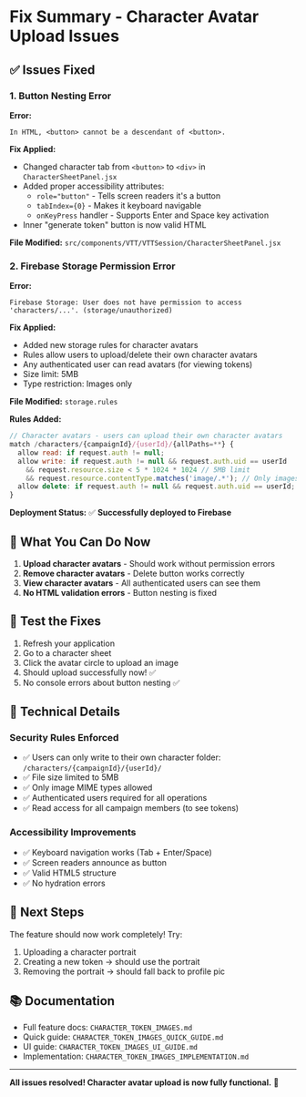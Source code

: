 # Fix Summary - Character Avatar Upload Issues

## ✅ Issues Fixed

### 1. Button Nesting Error
**Error:**
```
In HTML, <button> cannot be a descendant of <button>.
```

**Fix Applied:**
- Changed character tab from `<button>` to `<div>` in `CharacterSheetPanel.jsx`
- Added proper accessibility attributes:
  - `role="button"` - Tells screen readers it's a button
  - `tabIndex={0}` - Makes it keyboard navigable
  - `onKeyPress` handler - Supports Enter and Space key activation
- Inner "generate token" button is now valid HTML

**File Modified:** `src/components/VTT/VTTSession/CharacterSheetPanel.jsx`

### 2. Firebase Storage Permission Error
**Error:**
```
Firebase Storage: User does not have permission to access 'characters/...'. (storage/unauthorized)
```

**Fix Applied:**
- Added new storage rules for character avatars
- Rules allow users to upload/delete their own character avatars
- Any authenticated user can read avatars (for viewing tokens)
- Size limit: 5MB
- Type restriction: Images only

**File Modified:** `storage.rules`

**Rules Added:**
```javascript
// Character avatars - users can upload their own character avatars
match /characters/{campaignId}/{userId}/{allPaths=**} {
  allow read: if request.auth != null;
  allow write: if request.auth != null && request.auth.uid == userId
    && request.resource.size < 5 * 1024 * 1024 // 5MB limit
    && request.resource.contentType.matches('image/.*'); // Only images
  allow delete: if request.auth != null && request.auth.uid == userId;
}
```

**Deployment Status:** ✅ **Successfully deployed to Firebase**

## 🎯 What You Can Do Now

1. **Upload character avatars** - Should work without permission errors
2. **Remove character avatars** - Delete button works correctly
3. **View character avatars** - All authenticated users can see them
4. **No HTML validation errors** - Button nesting is fixed

## 🧪 Test the Fixes

1. Refresh your application
2. Go to a character sheet
3. Click the avatar circle to upload an image
4. Should upload successfully now! ✅
5. No console errors about button nesting ✅

## 📝 Technical Details

### Security Rules Enforced
- ✅ Users can only write to their own character folder: `/characters/{campaignId}/{userId}/`
- ✅ File size limited to 5MB
- ✅ Only image MIME types allowed
- ✅ Authenticated users required for all operations
- ✅ Read access for all campaign members (to see tokens)

### Accessibility Improvements
- ✅ Keyboard navigation works (Tab + Enter/Space)
- ✅ Screen readers announce as button
- ✅ Valid HTML5 structure
- ✅ No hydration errors

## 🔄 Next Steps

The feature should now work completely! Try:
1. Uploading a character portrait
2. Creating a new token → should use the portrait
3. Removing the portrait → should fall back to profile pic

## 📚 Documentation

- Full feature docs: `CHARACTER_TOKEN_IMAGES.md`
- Quick guide: `CHARACTER_TOKEN_IMAGES_QUICK_GUIDE.md`
- UI guide: `CHARACTER_TOKEN_IMAGES_UI_GUIDE.md`
- Implementation: `CHARACTER_TOKEN_IMAGES_IMPLEMENTATION.md`

---

**All issues resolved! Character avatar upload is now fully functional.** 🚀
